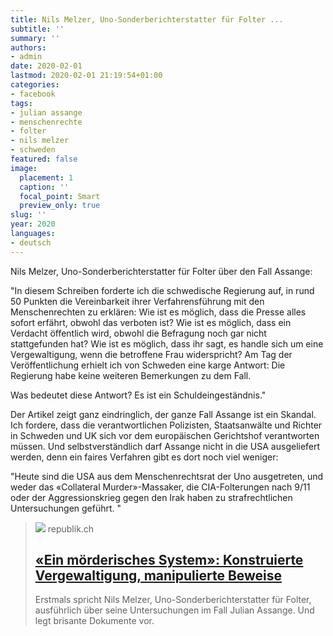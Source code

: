 ```yaml
---
title: Nils Melzer, Uno-Sonderberichterstatter für Folter ...
subtitle: ''
summary: ''
authors:
- admin
date: 2020-02-01
lastmod: 2020-02-01 21:19:54+01:00
categories:
- facebook
tags:
- julian assange
- menschenrechte
- folter
- nils melzer
- schweden
featured: false
image:
  placement: 1
  caption: ''
  focal_point: Smart
  preview_only: true
slug: ''
year: 2020
languages:
- deutsch
---
```


Nils Melzer, Uno-Sonderberichterstatter für Folter über den Fall Assange:

"In diesem Schreiben forderte ich die schwedische Regierung auf, in rund 50 Punkten die Vereinbarkeit ihrer Verfahrens­führung mit den Menschenrechten zu erklären: Wie ist es möglich, dass die Presse alles sofort erfährt, obwohl das verboten ist? Wie ist es möglich, dass ein Verdacht öffentlich wird, obwohl die Befragung noch gar nicht stattgefunden hat? Wie ist es möglich, dass ihr sagt, es handle sich um eine Vergewaltigung, wenn die betroffene Frau widerspricht? Am Tag der Veröffentlichung erhielt ich von Schweden eine karge Antwort: Die Regierung habe keine weiteren Bemerkungen zu dem Fall.

Was bedeutet diese Antwort?
Es ist ein Schuldeingeständnis."

Der Artikel zeigt ganz eindringlich, der ganze Fall Assange ist ein Skandal. Ich fordere, dass die verantwortlichen Polizisten, Staatsanwälte und Richter in Schweden und UK sich vor dem europäischen Gerichtshof verantworten müssen. Und selbstverständlich darf Assange nicht in die USA ausgeliefert werden, denn ein faires Verfahren gibt es dort noch viel weniger:

"Heute sind die USA aus dem Menschen­rechts­rat der Uno ausgetreten, und weder das «Collateral Murder»-Massaker, die CIA-Folterungen nach 9/11 oder der Aggressions­krieg gegen den Irak haben zu strafrechtlichen Untersuchungen geführt. "
> [![](https://cdn.repub.ch/s3/republik-assets/repos/republik/article-assange-melzer/images/b2193130619bab591c13344a8bfc13532b10d623.jpeg?size=1200x600)](https://www.republik.ch/2020/01/31/nils-melzer-spricht-ueber-wikileaks-gruender-julian-assange)
> republik.ch
> ## [«Ein mörderisches System»: Konstruierte Vergewaltigung, manipulierte Beweise](https://www.republik.ch/2020/01/31/nils-melzer-spricht-ueber-wikileaks-gruender-julian-assange)
>
>Erstmals spricht Nils Melzer, Uno-Sonderberichterstatter für Folter, ausführlich über seine Untersuchungen im Fall Julian Assange. Und legt brisante Dokumente vor.